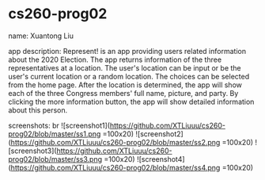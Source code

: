 # cs260-prog02

name: Xuantong Liu 

app description: Represent! is an app providing users related information about the 2020 Election. The app returns information of the three representatives at a location. The user's location can be input or be the user's current location or a random location. The choices can be selected from the home page. After the location is determined, the app will show each of the three Congress members' full name, picture, and party. By clicking the more information button, the app will show detailed information about this person.

screenshots:
br
![screenshot1](https://github.com/XTLiuuu/cs260-prog02/blob/master/ss1.png =100x20)
![screenshot2](https://github.com/XTLiuuu/cs260-prog02/blob/master/ss2.png =100x20)
![screenshot3](https://github.com/XTLiuuu/cs260-prog02/blob/master/ss3.png =100x20)
![screenshot4](https://github.com/XTLiuuu/cs260-prog02/blob/master/ss4.png =100x20)
